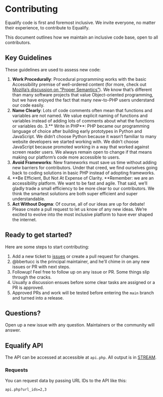 # Contributing
Equalify code is first and foremost inclusive. We invite everyone, no matter their experience, to contribute to Equalify.

This document outlines how we maintain an inclusive code base, open to all contributors.

## Key Guidelines
These guidelines are used to assess new code:

1. **Work Procedurally**: Procedural programming works with the basic Accessibility premise of well-ordered content (for more, check out [Mozilla’s discussion on “Proper Semantics”](https://developer.mozilla.org/en-US/docs/Learn/Accessibility/HTML#good_semantics)). We know that’s different than many software projects that value Object-oriented programming, but we have enjoyed the fact that many new-to-PHP users understand our code easily.
2. **Name Clearly**: Lots of code comments often mean that functions and variables are not named. We value explicit naming of functions and variables instead of adding lots of comments about what the functions or variables do.
3.** Write in PHP**: PHP became our programming language of choice after building early prototypes in Python and JavaScript. We didn’t choose Python because it wasn’t familiar to many website developers we started working with. We didn’t choose JavaScript because promoted working in a way that worked against screen reader users. We always remain open to change if that means making our platform’s code more accessible to users.
4. **Avoid Frameworks**: New frameworks must save us time without adding new barriers for contributors. Under that creed, we find ourselves going back to coding solutions in basic PHP instead of adopting frameworks. 
5. **Be Efficient, But Not At Expense of Clarity. **Remember: we are an accessibility platform. We want to be fast and agile. That said, we’ll gladly trade a small efficiency to be more clear to our contributors. We think the smartest solutions are both super efficient and super understandable.
6. **Act Without Dogma**: Of course, all of our ideas are up for debate! Please create a pull request to let us know of any new ideas. We’re excited to evolve into the most inclusive platform to have ever shaped the internet.

## Ready to get started?
Here are some steps to start contributing:

1. Add a new ticket to [issues](https://github.com/EqualifyEverything/equalify/issues) or create a pull request for changes.
2. @bbertucc is the principal maintainer, and he'll chime in on any new issues or PR with next steps.
3. Followup! Feel free to follow up on any issue or PR. Some things slip through the cracks.
4. Usually a discussion ensues before some clear tasks are assigned or a PR is approved.
5. Approved PRs and work will be tested before entering the `main` branch and turned into a release.

## Questions?
Open up a new issue with any question. Maintainers or the community will answer.

## Equalify API

The API can be accessed at accessible at `api.php`. All output is in [STREAM](https://github.com/EqualifyEverything/STREAM).

### Requests
You can request data by passing URL IDs to the API like this:
```
api.php?url_ids=2,3
```